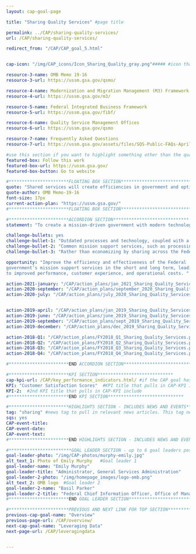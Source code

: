 ```yaml
---
layout: cap-goal-page

title: "Sharing Quality Services" #page title

permalink: ../CAP/sharing-quality-services/
url: /CAP/sharing-quality-services/

redirect_from: "/CAP/CAP_goal_5.html"


cap-icon: "/img/CAP_icons/Icon_Sharing_Quality_gray.png"##### #icon that appears next to title

resource-3-name: OMB Memo 19-16
resource-3-url: https://ussm.gsa.gov/qsmo/

resource-4-name: Modernization and Migration Management (M3) Framework
resource-4-url: https://ussm.gsa.gov/m3/

resource-5-name: Federal Integrated Business Framework
resource-5-url: https://ussm.gsa.gov/fibf/

resource-6-name: Quality Service Management Offices
resource-6-url: https://ussm.gsa.gov/qsmo

resource-7-name: Frequently Asked Questions
resource-7-url: https://ussm.gsa.gov/assets/files/SQS-Public-FAQs-April-2020.pdf

#use this section if you want to highlight something other than the quarterly action plan
featured-box: Follow this work
featured-box-url: https://ussm.gsa.gov/
featured-box-button: Go to website

#***********************FLOATING BOX SECTION*****************************
quote: "Shared services will create efficiencies in government and optimize the workforce by shifting resources to higher value work and reducing duplication across agencies " #appears in the gray text box
quote-author: OMB Memo-19-16
font-size: 17px
current-action-plan: "https://ussm.gsa.gov/"
#***********************FLOATING BOX SECTION*****************************

#***********************ACCORDION SECTION*****************************
statement: "To create a mission-driven government with modern technology and services that enable the workforce to better serve the American taxpayer." #first accordion text

challenge-bullets: yes
challenge-bullet-1: "Outdated processes and technology, coupled with a culture of compliance, have created an inflexible mission-support environment."
challenge-bullet-2: "Common mission support services, such as processing hiring transactions, managing finances, closing contracts, and processing payroll more than $25B annually."
challenge-bullet-3: "Rather than economizing by sharing across the Federal government, we duplicate contracts, people, and technology across hundreds of locations. Thirty eight percent of Federal leaders report low satisfaction with mission support." #second accordion text

opportunity: "Improve the efficiency and effectiveness of the Federal
government’s mission support services in the short and long term, leading
to improved performance, customer experience, and operational costs. " #third accordion text

action-2021-january: "/CAP/action_plans/jan_2021_Sharing_Quality_Services.pdf"
action-2020-september: "/CAP/action_plans/september_2020_Sharing_Quality_Services.pdf"
action-2020-july: "/CAP/action_plans/july_2020_Sharing_Quality_Services.pdf"


action-2019-april: "/CAP/action_plans/jan_2019_Sharing_Quality_Services.pdf"
action-2019-june: "/CAP/action_plans/june_2019_Sharing_Quality_Services.pdf"
action-2019-september: "/CAP/action_plans/sept_2019_Sharing_Quality_Services.pdf"
action-2019-december: "/CAP/action_plans/dec_2019_Sharing_Quality_Services.pdf"

action-2018-Q1: "/CAP/action_plans/FY2018_Q1_Sharing_Quality_Services.pdf"
action-2018-Q2: "/CAP/action_plans/FY2018_Q2_Sharing_Quality_Services.pdf"
action-2018-Q3: "/CAP/action_plans/FY2018_Q3_Sharing_Quality_Services.pdf"
action-2018-Q4: "/CAP/action_plans/FY2018_Q4_Sharing_Quality_Services.pdf"

#***********************END ACCORDION SECTION*****************************

#***********************KPI SECTION*****************************
cap-kpi-url: /CAP/key_performance_indicators.html/ #if the CAP goal has a KPI, it will appear as a button under the title. The button links to the Tableau dashboard
KPI: "Customer Satisfaction Scores"  #KPI title that pulls in CAP-KPI include
KPI-2:  #2nd KPI title that pulls in CAP-KPI include
#***********************END KPI SECTION*****************************

#***********************HIGHLIGHTS SECTION - INCLUDES NEWS AND EVENTS*****************************
tag: "sharing" #news tag to pull in relevant news articles. This tag needs to be included in the "post" front matter
sqs: yes
CAP-event-title:
CAP-event-date:
CAP-event-text:
#***********************END HIGHLIGHTS SECTION - INCLUDES NEWS AND EVENTS*****************************

#************************GOAL LEADER SECTION - up to 6 goal leaders possible by creating up to 6 sections below***************************
goal-leader-photo: "/img/CAP-photos/murphy-emily.jpg"
alt_text_1: Photo of Emily Murphy   #Goal leader 1
goal-leader-name: "Emily Murphy"
goal-leader-title: "Administrator, General Services Administration"
goal-leader-2-photo: "/img/homepage_images/logo-omb.png"
alt_text_2: OMB logo  #Goal leader 2
goal-leader-2-name: "Basil Parker"
goal-leader-2-title: "Federal Chief Information Officer, Office of Management and Budget"
#***********************END GOAL LEADER SECTION*****************************8

#***********************PREVIOUS AND NEXT LINK FOR TOP SECTION*****************************8
previous-cap-goal-name: "Overview"
previous-page-url: /CAP/overview/
next-cap-goal-name: "Leveraging Data"
next-page-url: /CAP/leveragingdata


---  
```

